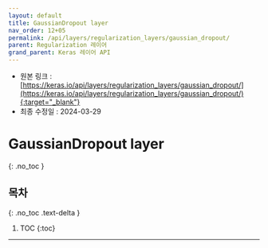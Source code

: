 ```yaml
---
layout: default
title: GaussianDropout layer
nav_order: 12+05
permalink: /api/layers/regularization_layers/gaussian_dropout/
parent: Regularization 레이어
grand_parent: Keras 레이어 API
---
```


* 원본 링크 : [https://keras.io/api/layers/regularization_layers/gaussian_dropout/](https://keras.io/api/layers/regularization_layers/gaussian_dropout/){:target="_blank"}
* 최종 수정일 : 2024-03-29

# GaussianDropout layer
{: .no_toc }

## 목차
{: .no_toc .text-delta }

1. TOC
{:toc}

---
